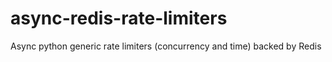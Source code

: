 # async-redis-rate-limiters
Async python generic rate limiters (concurrency and time) backed by Redis

